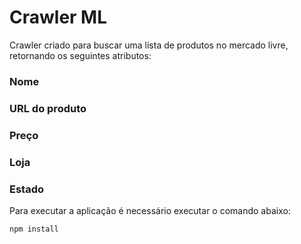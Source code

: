 # Crawler ML

Crawler criado para buscar uma lista de produtos no mercado livre, retornando os seguintes atributos:
### Nome
### URL do produto
### Preço
### Loja
### Estado

Para executar a aplicação é necessário executar o comando abaixo:

```npm install```